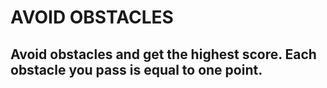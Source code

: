 # AVOID OBSTACLES
## Avoid obstacles and get the highest score. Each obstacle you pass is equal to one point.
